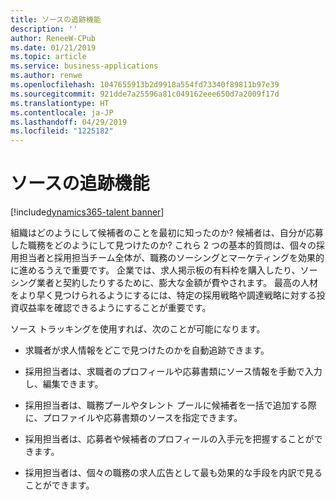 ```yaml
---
title: ソースの追跡機能
description: ''
author: ReneeW-CPub
ms.date: 01/21/2019
ms.topic: article
ms.service: business-applications
ms.author: renwe
ms.openlocfilehash: 1047655913b2d9918a554fd73340f89811b97e39
ms.sourcegitcommit: 921dde7a25596a81c049162eee650d7a2009f17d
ms.translationtype: HT
ms.contentlocale: ja-JP
ms.lasthandoff: 04/29/2019
ms.locfileid: "1225182"
---
```

#  <a name="source-tracking"></a>ソースの追跡機能 
[!include[dynamics365-talent banner](../../includes/dynamics365-talent.md)]



組織はどのようにして候補者のことを最初に知ったのか? 候補者は、自分が応募した職務をどのようにして見つけたのか? これら 2 つの基本的質問は、個々の採用担当者と採用担当チーム全体が、職務のソーシングとマーケティングを効果的に進めるうえで重要です。 企業では、求人掲示板の有料枠を購入したり、ソーシング業者と契約したりするために、膨大な金額が費やされます。 最高の人材をより早く見つけられるようにするには、特定の採用戦略や調達戦略に対する投資収益率を確認できるようにすることが重要です。 

ソース トラッキングを使用すれば、次のことが可能になります。

-   求職者が求人情報をどこで見つけたのかを自動追跡できます。

-   採用担当者は、求職者のプロフィールや応募書類にソース情報を手動で入力し、編集できます。 

-   採用担当者は、職務プールやタレント プールに候補者を一括で追加する際に、プロファイルや応募書類のソースを指定できます。 

-   採用担当者は、応募者や候補者のプロフィールの入手元を把握することができます。

-   採用担当者は、個々の職務の求人広告として最も効果的な手段を内訳で見ることができます。
